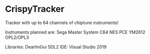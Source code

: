 # CrispyTracker
 Tracker with up to 64 channels of chiptune instruments!

Instruments planned are:
	Sega Master System
	C64
	NES
	PCE
	YM2612
	OPL2/OPL3

Libraries:
	DearImGui
	SDL2
IDE:
	Visual Studio 2019